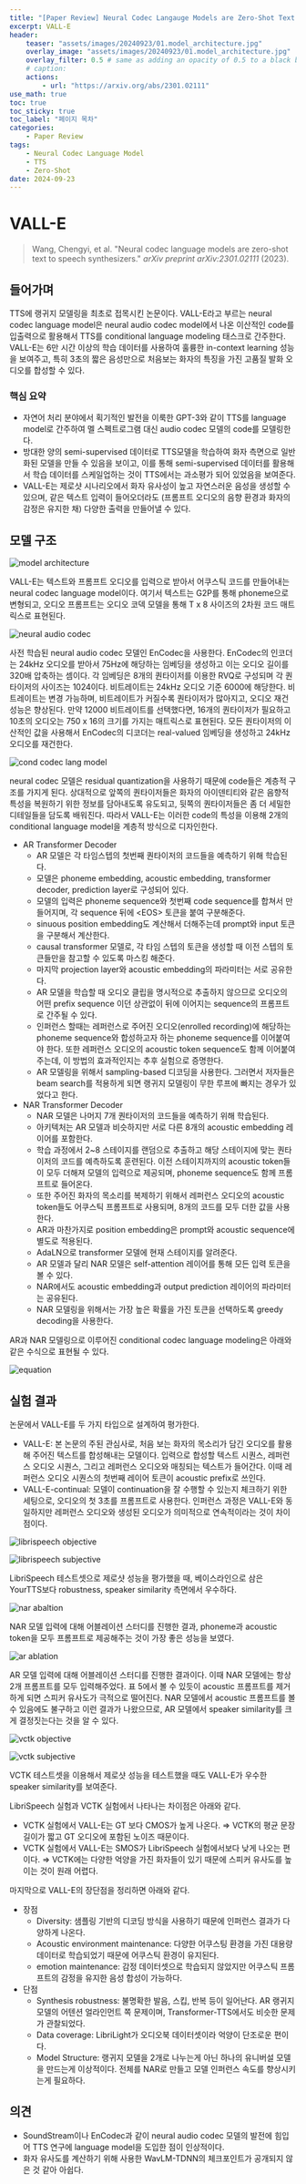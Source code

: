 ```yaml
---
title: "[Paper Review] Neural Codec Langauge Models are Zero-Shot Text to Speech Synthesizers"
excerpt: VALL-E
header:
    teaser: "assets/images/20240923/01.model_architecture.jpg"
    overlay_image: "assets/images/20240923/01.model_architecture.jpg"
    overlay_filter: 0.5 # same as adding an opacity of 0.5 to a black background
    # caption: 
    actions:
        - url: "https://arxiv.org/abs/2301.02111"
use_math: true
toc: true
toc_sticky: true
toc_label: "페이지 목차"
categories: 
    - Paper Review
tags: 
    - Neural Codec Language Model
    - TTS
    - Zero-Shot
date: 2024-09-23
---
```


# VALL-E

> Wang, Chengyi, et al. "Neural codec language models are zero-shot text to speech synthesizers." *arXiv preprint arXiv:2301.02111* (2023).
> 

## 들어가며

TTS에 랭귀지 모델링을 최초로 접목시킨 논문이다. VALL-E라고 부르는 neural codec language model은 neural audio codec model에서 나온 이산적인 code를 입출력으로 활용해서 TTS를 conditional language modeling 태스크로 간주한다. VALL-E는 6만 시간 이상의 학습 데이터를 사용하여 훌륭한 in-context learning 성능을 보여주고, 특히 3초의 짧은 음성만으로 처음보는 화자의 특징을 가진 고품질 발화 오디오를 합성할 수 있다. 

### 핵심 요약

- 자연어 처리 분야에서 획기적인 발전을 이룩한 GPT-3와 같이 TTS를 language model로 간주하여 멜 스펙트로그램 대신 audio codec 모델의 code를 모델링한다.
- 방대한 양의 semi-supervised 데이터로 TTS모델을 학습하여 화자 측면으로 일반화된 모델을 만들 수 있음을 보이고, 이를 통해 semi-supervised 데이터를 활용해서 학습 데이터를 스케일업하는 것이 TTS에서는 과소평가 되어 있었음을 보여준다.
- VALL-E는 제로샷 시나리오에서 화자 유사성이 높고 자연스러운 음성을 생성할 수 있으며, 같은 텍스트 입력이 들어오더라도 (프롬프트 오디오의 음향 환경과 화자의 감정은 유지한 채) 다양한 출력을 만들어낼 수 있다.

## 모델 구조

![model architecture](/assets/images/20240923/01.model_architecture.jpg)

VALL-E는 텍스트와 프롬프트 오디오를 입력으로 받아서 어쿠스틱 코드를 만들어내는 neural codec language model이다. 여기서 텍스트는 G2P를 통해 phoneme으로 변형되고, 오디오 프롬프트는 오디오 코덱 모델을 통해 T x 8 사이즈의 2차원 코드 매트릭스로 표현된다.

![neural audio codec](/assets/images/20240923/02.neural_audio_codec.jpg)

사전 학습된 neural audio codec 모델인 EnCodec을 사용한다. EnCodec의 인코더는 24kHz 오디오를 받아서 75Hz에 해당하는 임베딩을 생성하고 이는 오디오 길이를 320배 압축하는 셈이다. 각 임베딩은 8개의 퀀타이저를 이용한 RVQ로 구성되며 각 퀀타이저의 사이즈는 1024이다. 비트레이트는 24kHz 오디오 기준 6000에 해당한다. 비트레이트는 변경 가능하며, 비트레이트가 커질수록 퀀타이저가 많아지고, 오디오 재건 성능은 향상된다. 만약 12000 비트레이트를 선택했다면, 16개의 퀀타이저가 필요하고 10초의 오디오는 750 x 16의 크기를 가지는 매트릭스로 표현된다. 모든 퀀타이저의 이산적인 값을 사용해서 EnCodec의 디코더는 real-valued 임베딩을 생성하고 24kHz 오디오를 재건한다. 

![cond codec lang model](/assets/images/20240923/03.conditional_codec_language_model.jpg)

neural codec 모델은 residual quantization을 사용하기 때문에 code들은 계층적 구조를 가지게 된다. 상대적으로 앞쪽의 퀀타이저들은 화자의 아이덴티티와 같은 음향적 특성을 복원하기 위한 정보를 담아내도록 유도되고, 뒷쪽의 퀀타이저들은 좀 더 세밀한 디테일들을 담도록 배워진다. 따라서 VALL-E는 이러한 code의 특성을 이용해 2개의 conditional language model을 계층적 방식으로 디자인한다.

- AR Transformer Decoder
    - AR 모델은 각 타임스텝의 첫번째 퀀타이저의 코드들을 예측하기 위해 학습된다.
    - 모델은 phoneme embedding, acoustic embedding, transformer decoder, prediction layer로 구성되어 있다.
    - 모델의 입력은 phoneme sequence와 첫번째 code sequence를 합쳐서 만들어지며, 각 sequence 뒤에 \<EOS\> 토큰을 붙여 구분해준다.
    - sinuous position embedding도 계산해서 더해주는데 prompt와 input 토큰을 구분해서 계산한다.
    - causal transformer 모델로, 각 타임 스텝의 토큰을 생성할 때 이전 스텝의 토큰들만을 참고할 수 있도록 마스킹 해준다.
    - 마지막 projection layer와 acoustic embedding의 파라미터는 서로 공유한다.
    - AR 모델을 학습할 때 오디오 클립을 명시적으로 추출하지 않으므로 오디오의 어떤 prefix sequence 이던 상관없이 뒤에 이어지는 sequence의 프롬프트로 간주될 수 있다.
    - 인퍼런스 할때는 레퍼런스로 주어진 오디오(enrolled recording)에 해당하는 phoneme sequence와 합성하고자 하는 phoneme sequence를 이어붙여야 한다. 또한 레퍼런스 오디오의 acoustic token sequence도 함께 이어붙여주는데, 이 방법의 효과적인지는 추후 실험으로 증명한다.
    - AR 모델링을 위해서 sampling-based 디코딩을 사용한다. 그러면서 저자들은 beam search를 적용하게 되면 랭귀지 모델링이 무한 루프에 빠지는 경우가 있었다고 한다.
- NAR Transformer Decoder
    - NAR 모델은 나머지 7개 퀀타이저의 코드들을 예측하기 위해 학습된다.
    - 아키텍처는 AR 모델과 비슷하지만 서로 다른 8개의 acoustic embedding 레이어를 포함한다.
    - 학습 과정에서 2~8 스테이지를 랜덤으로 추출하고 해당 스테이지에 맞는 퀀타이저의 코드를 예측하도록 훈련된다. 이전 스테이지까지의 acoustic token들이 모두 더해져 모델의 입력으로 제공되며, phoneme sequence도 함께 프롬프트로 들어온다.
    - 또한 주어진 화자의 목소리를 복제하기 위해서 레퍼런스 오디오의 acoustic token들도 어쿠스틱 프롬프트로 사용되며, 8개의 코드를 모두 더한 값을 사용한다.
    - AR과 마찬가지로 position embedding은 prompt와 acoustic sequence에 별도로 적용된다.
    - AdaLN으로 transformer 모델에 현재 스테이지를 알려준다.
    - AR 모델과 달리 NAR 모델은 self-attention 레이어를 통해 모든 입력 토큰을 볼 수 있다.
    - NAR에서도 acoustic embedding과 output prediction 레이어의 파라미터는 공유된다.
    - NAR 모델링을 위해서는 가장 높은 확률을 가진 토큰을 선택하도록 greedy decoding을 사용한다.

AR과 NAR 모델링으로 이루어진 conditional codec language modeling은 아래와 같은 수식으로 표현될 수 있다.

![equation](/assets/images/20240923/04.equation.jpg)

## 실험 결과

논문에서 VALL-E를 두 가지 타입으로 설계하여 평가한다.

- VALL-E: 본 논문의 주된 관심사로, 처음 보는 화자의 목소리가 담긴 오디오를 활용해 주어진 텍스트를 합성해내는 모델이다. 입력으로 합성할 텍스트 시퀀스, 레퍼런스 오디오 시퀀스, 그리고 레퍼런스 오디오와 매칭되는 텍스트가 들어간다. 이때 레퍼런스 오디오 시퀀스의 첫번째 레이어 토큰이 acoustic prefix로 쓰인다.
- VALL-E-continual: 모델이 continuation을 잘 수행할 수 있는지 체크하기 위한 세팅으로, 오디오의 첫 3초를 프롬프트로 사용한다. 인퍼런스 과정은 VALL-E와 동일하지만 레퍼런스 오디오와 생성된 오디오가 의미적으로 연속적이라는 것이 차이점이다.

![librispeech objective](/assets/images/20240923/05.objective_result.jpg)

![librispeech subjective](/assets/images/20240923/06.subjecvtive_result.jpg)

LibriSpeech 테스트셋으로 제로샷 성능을 평가했을 때, 베이스라인으로 삼은 YourTTS보다 robustness, speaker similarity 측면에서 우수하다.

![nar abaltion](/assets/images/20240923/07.nar_ablation.jpg)

NAR 모델 입력에 대해 어블레이션 스터디를 진행한 결과, phoneme과 acoustic token을 모두 프롬프트로 제공해주는 것이 가장 좋은 성능을 보였다.

![ar ablation](/assets/images/20240923/08.ar_ablation.jpg)

AR 모델 입력에 대해 어블레이션 스터디를 진행한 결과이다. 이때 NAR 모델에는 항상 2개 프롬프트를 모두 입력해주었다. 표 5에서 볼 수 있듯이 acoustic 프롬프트를 제거하게 되면 스피커 유사도가 극적으로 떨어진다. NAR 모델에서 acoustic 프롬프트를 볼 수 있음에도 불구하고 이런 결과가 나왔으므로, AR 모델에서 speaker similarity를 크게 결정짓는다는 것을 알 수 있다.

![vctk objective](/assets/images/20240923/09.vctk_objective_result.jpg)

![vctk subjective](/assets/images/20240923/10.vctk_subjective_result.jpg)

VCTK 테스트셋을 이용해서 제로샷 성능을 테스트했을 때도 VALL-E가 우수한 speaker similarity를 보여준다.

LibriSpeech 실험과 VCTK 실험에서 나타나는 차이점은 아래와 같다.

- VCTK 실험에서 VALL-E는 GT 보다 CMOS가 높게 나온다. ⇒ VCTK의 평균 문장 길이가 짧고 GT 오디오에 포함된 노이즈 때문이다.
- VCTK 실험에서 VALL-E는 SMOS가 LibriSpeech 실험에서보다 낮게 나오는 편이다. ⇒ VCTK에는 다양한 억양을 가진 화자들이 있기 때문에 스피커 유사도를 높이는 것이 원래 어렵다.

마지막으로 VALL-E의 장단점을 정리하면 아래와 같다.

- 장점
    - Diversity: 샘플링 기반의 디코딩 방식을 사용하기 때문에 인퍼런스 결과가 다양하게 나온다.
    - Acoustic environment maintenance: 다양한 어쿠스팅 환경을 가진 대용량 데이터로 학습되었기 때문에 어쿠스틱 환경이 유지된다.
    - emotion maintenance: 감정 데이터셋으로 학습되지 않았지만 어쿠스틱 프롬프트의 감정을 유지한 음성 합성이 가능하다.
- 단점
    - Synthesis robustness: 불명확한 발음, 스킵, 반복 등이 일어난다. AR 랭귀지 모델의 어텐션 얼라인먼트 쪽 문제이며, Transformer-TTS에서도 비슷한 문제가 관찰되었다.
    - Data coverage: LibriLight가 오디오북 데이터셋이라 억양이 단조로운 편이다.
    - Model Structure: 랭귀지 모델을 2개로 나누는게 아닌 하나의 유니버설 모델을 만드는게 이상적이다. 전체를 NAR로 만들고 모델 인퍼런스 속도를 향상시키는게 필요하다.

## 의견

- SoundStream이나 EnCodec과 같이 neural audio codec 모델의 발전에 힘입어 TTS 연구에 language model을 도입한 점이 인상적이다.
- 화자 유사도를 계산하기 위해 사용한 WavLM-TDNN의 체크포인트가 공개되지 않은 것 같아 아쉽다.